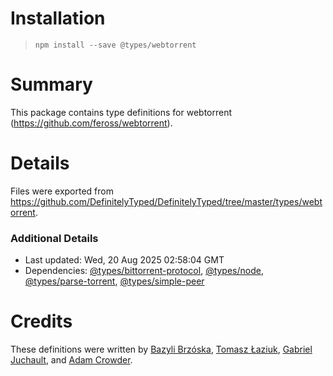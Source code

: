 # Installation
> `npm install --save @types/webtorrent`

# Summary
This package contains type definitions for webtorrent (https://github.com/feross/webtorrent).

# Details
Files were exported from https://github.com/DefinitelyTyped/DefinitelyTyped/tree/master/types/webtorrent.

### Additional Details
 * Last updated: Wed, 20 Aug 2025 02:58:04 GMT
 * Dependencies: [@types/bittorrent-protocol](https://npmjs.com/package/@types/bittorrent-protocol), [@types/node](https://npmjs.com/package/@types/node), [@types/parse-torrent](https://npmjs.com/package/@types/parse-torrent), [@types/simple-peer](https://npmjs.com/package/@types/simple-peer)

# Credits
These definitions were written by [Bazyli Brzóska](https://github.com/niieani), [Tomasz Łaziuk](https://github.com/tlaziuk), [Gabriel Juchault](https://github.com/gjuchault), and [Adam Crowder](https://github.com/cheeseandcereal).
